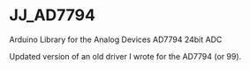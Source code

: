 # JJ_AD7794
Arduino Library for the Analog Devices AD7794 24bit ADC

Updated version of an old driver I wrote for the AD7794 (or 99). 
